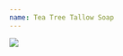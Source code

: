 ```yaml
---
name: Tea Tree Tallow Soap
---
```


<a href="https://www.amazon.com/Hunter-Cattle-Co-Meadow-Tallow/dp/B07VKPK6SM/ref=as_li_ss_il?dchild=1&keywords=tea+tree+tallow+soap&qid=1596687014&sr=8-18&linkCode=li2&tag=kombatkitchen-20&linkId=6fbff30882a63e285c3ca708392aa6ec&language=en_US" target="_blank"><img border="0" src="//ws-na.amazon-adsystem.com/widgets/q?_encoding=UTF8&ASIN=B07VKPK6SM&Format=_SL160_&ID=AsinImage&MarketPlace=US&ServiceVersion=20070822&WS=1&tag=kombatkitchen-20&language=en_US" ></a><img src="https://ir-na.amazon-adsystem.com/e/ir?t=kombatkitchen-20&language=en_US&l=li2&o=1&a=B07VKPK6SM" width="1" height="1" border="0" alt="" style="border:none !important; margin:0px !important;" />
